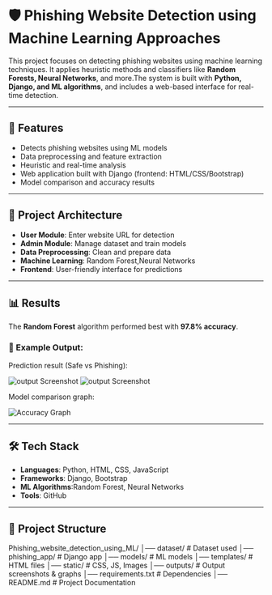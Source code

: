 # 🛡️ Phishing Website Detection using Machine Learning Approaches

This project focuses on detecting phishing websites using machine learning techniques. It applies heuristic methods and classifiers like **Random Forests, Neural Networks**, and more.The system is built with **Python, Django, and ML algorithms**, and includes a web-based interface for real-time detection.

---

## 📌 Features
- Detects phishing websites using ML models
- Data preprocessing and feature extraction
- Heuristic and real-time analysis
- Web application built with Django (frontend: HTML/CSS/Bootstrap)
- Model comparison and accuracy results

---

## 🚀 Project Architecture
- **User Module**: Enter website URL for detection  
- **Admin Module**: Manage dataset and train models  
- **Data Preprocessing**: Clean and prepare data  
- **Machine Learning**: Random Forest,Neural Networks  
- **Frontend**: User-friendly interface for predictions  

---

## 📊 Results
The **Random Forest** algorithm performed best with **97.8% accuracy**.  

### 🔎 Example Output:
Prediction result (Safe vs Phishing):

![output Screenshot](output1.png)
![output Screenshot](output2.png)

Model comparison graph:

![Accuracy Graph](GraphComparison.png)

---

## 🛠️ Tech Stack
- **Languages**: Python, HTML, CSS, JavaScript  
- **Frameworks**: Django, Bootstrap  
- **ML Algorithms**:Random Forest, Neural Networks  
- **Tools**: GitHub  

---

## 📂 Project Structure
Phishing_website_detection_using_ML/
│── dataset/ # Dataset used
│── phishing_app/ # Django app
│── models/ # ML models
│── templates/ # HTML files
│── static/ # CSS, JS, Images
│── outputs/ # Output screenshots & graphs
│── requirements.txt # Dependencies
│── README.md # Project Documentation
